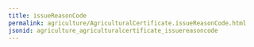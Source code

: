 ```yaml
---
title: issueReasonCode
permalink: agriculture/AgriculturalCertificate.issueReasonCode.html
jsonid: agriculture_agriculturalcertificate_issuereasoncode
---
```

